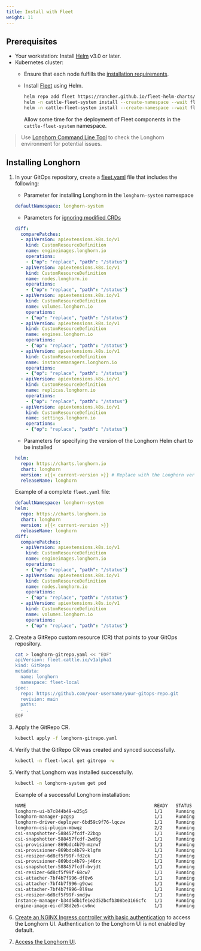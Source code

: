 ```yaml
---
title: Install with Fleet
weight: 11
---
```


## Prerequisites
- Your workstation: Install [Helm](https://helm.sh/docs/) v3.0 or later.
- Kubernetes cluster:
  - Ensure that each node fulfills the [installation requirements](../#installation-requirements).
  - Install [Fleet](https://fleet.rancher.io/) using Helm.

    ```bash
    helm repo add fleet https://rancher.github.io/fleet-helm-charts/
    helm -n cattle-fleet-system install --create-namespace --wait fleet-crd fleet/fleet-crd
    helm -n cattle-fleet-system install --create-namespace --wait fleet fleet/fleet
    ```
    Allow some time for the deployment of Fleet components in the `cattle-fleet-system` namespace.

> Use [Longhorn Command Line Tool](../../../advanced-resources/longhornctl/) to check the Longhorn environment for potential issues.

## Installing Longhorn

1. In your GitOps repository, create a [fleet.yaml](https://fleet.rancher.io/ref-fleet-yaml) file that includes the following:

    - Parameter for installing Longhorn in the `longhorn-system` namespace

    ```yaml
    defaultNamespace: longhorn-system
    ```

    - Parameters for [ignoring modified CRDs](https://fleet.rancher.io/bundle-diffs)

    ```yaml
    diff:
      comparePatches:
      - apiVersion: apiextensions.k8s.io/v1
        kind: CustomResourceDefinition
        name: engineimages.longhorn.io
        operations:
        - {"op": "replace", "path": "/status"}
      - apiVersion: apiextensions.k8s.io/v1
        kind: CustomResourceDefinition
        name: nodes.longhorn.io
        operations:
        - {"op": "replace", "path": "/status"}
      - apiVersion: apiextensions.k8s.io/v1
        kind: CustomResourceDefinition
        name: volumes.longhorn.io
        operations:
        - {"op": "replace", "path": "/status"}
      - apiVersion: apiextensions.k8s.io/v1
        kind: CustomResourceDefinition
        name: engines.longhorn.io
        operations:
        - {"op": "replace", "path": "/status"}
      - apiVersion: apiextensions.k8s.io/v1
        kind: CustomResourceDefinition
        name: instancemanagers.longhorn.io
        operations:
        - {"op": "replace", "path": "/status"}
      - apiVersion: apiextensions.k8s.io/v1
        kind: CustomResourceDefinition
        name: replicas.longhorn.io
        operations:
        - {"op": "replace", "path": "/status"}
      - apiVersion: apiextensions.k8s.io/v1
        kind: CustomResourceDefinition
        name: settings.longhorn.io
        operations:
        - {"op": "replace", "path": "/status"}
    ```

    - Parameters for specifying the version of the Longhorn Helm chart to be installed

    ```yaml
    helm:
      repo: https://charts.longhorn.io
      chart: longhorn
      version: v{{< current-version >}} # Replace with the Longhorn version you'd like to install or upgrade to
      releaseName: longhorn
    ```

    Example of a complete `fleet.yaml` file:

    ```yaml
    defaultNamespace: longhorn-system
    helm:
      repo: https://charts.longhorn.io
      chart: longhorn
      version: v{{< current-version >}}
      releaseName: longhorn
    diff:
      comparePatches:
      - apiVersion: apiextensions.k8s.io/v1
        kind: CustomResourceDefinition
        name: engineimages.longhorn.io
        operations:
        - {"op": "replace", "path": "/status"}
      - apiVersion: apiextensions.k8s.io/v1
        kind: CustomResourceDefinition
        name: nodes.longhorn.io
        operations:
        - {"op": "replace", "path": "/status"}
      - apiVersion: apiextensions.k8s.io/v1
        kind: CustomResourceDefinition
        name: volumes.longhorn.io
        operations:
        - {"op": "replace", "path": "/status"}
    ```

1. Create a GitRepo custom resource (CR) that points to your GitOps repository.

    ```bash
    cat > longhorn-gitrepo.yaml << "EOF"
    apiVersion: fleet.cattle.io/v1alpha1
    kind: GitRepo
    metadata:
      name: longhorn
      namespace: fleet-local
    spec:
      repo: https://github.com/your-username/your-gitops-repo.git
      revision: main
      paths:
      - .
    EOF
    ```

1. Apply the GitRepo CR.

    ```bash
    kubectl apply -f longhorn-gitrepo.yaml
    ```

1. Verify that the GitRepo CR was created and synced successfully.

    ```bash
    kubectl -n fleet-local get gitrepo -w
    ```

1. Verify that Longhorn was installed successfully.

    ```bash
    kubectl -n longhorn-system get pod
    ```

    Example of a successful Longhorn installation:

    ```bash
    NAME                                                READY   STATUS    RESTARTS   AGE
    longhorn-ui-b7c844b49-w25g5                         1/1     Running   0          2m41s
    longhorn-manager-pzgsp                              1/1     Running   0          2m41s
    longhorn-driver-deployer-6bd59c9f76-lqczw           1/1     Running   0          2m41s
    longhorn-csi-plugin-mbwqz                           2/2     Running   0          100s
    csi-snapshotter-588457fcdf-22bqp                    1/1     Running   0          100s
    csi-snapshotter-588457fcdf-2wd6g                    1/1     Running   0          100s
    csi-provisioner-869bdc4b79-mzrwf                    1/1     Running   0          101s
    csi-provisioner-869bdc4b79-klgfm                    1/1     Running   0          101s
    csi-resizer-6d8cf5f99f-fd2ck                        1/1     Running   0          101s
    csi-provisioner-869bdc4b79-j46rx                    1/1     Running   0          101s
    csi-snapshotter-588457fcdf-bvjdt                    1/1     Running   0          100s
    csi-resizer-6d8cf5f99f-68cw7                        1/1     Running   0          101s
    csi-attacher-7bf4b7f996-df8v6                       1/1     Running   0          101s
    csi-attacher-7bf4b7f996-g9cwc                       1/1     Running   0          101s
    csi-attacher-7bf4b7f996-8l9sw                       1/1     Running   0          101s
    csi-resizer-6d8cf5f99f-smdjw                        1/1     Running   0          101s
    instance-manager-b34d5db1fe1e2d52bcfb308be3166cfc   1/1     Running   0          114s
    engine-image-ei-df38d2e5-cv6nc                      1/1     Running   0          114s
    ```

1. [Create an NGINX Ingress controller with basic authentication](../../accessing-the-ui/longhorn-ingress) to access the Longhorn UI. Authentication to the Longhorn UI is not enabled by default.

1. [Access the Longhorn UI](../../accessing-the-ui).
